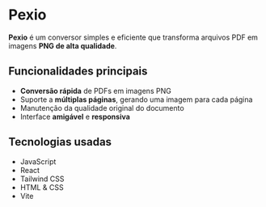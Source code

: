 # Pexio

**Pexio** é um conversor simples e eficiente que transforma arquivos PDF em imagens **PNG de alta qualidade**.

## Funcionalidades principais

- **Conversão rápida** de PDFs em imagens PNG  
- Suporte a **múltiplas páginas**, gerando uma imagem para cada página  
- Manutenção da qualidade original do documento  
- Interface **amigável** e **responsiva**

## Tecnologias usadas

- JavaScript  
- React  
- Tailwind CSS  
- HTML & CSS  
- Vite
